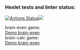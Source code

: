 ### Hexlet tests and linter status:
[![Actions Status](https://github.com/specialsnipe/php-project-lvl1/workflows/hexlet-check/badge.svg)](https://github.com/specialsnipe/php-project-lvl1/actions)<a href="https://codeclimate.com/github/specialsnipe/php-project-lvl1/maintainability"><img src="https://api.codeclimate.com/v1/badges/a99a88d28ad37a79dbf6/maintainability" /></a>

brain-even game: \
<a href ="https://asciinema.org/a/2TrFsifP9bzK8p1mgxF072py1">Demo brain-even</a> \
brain-calc game: \
<a href =https://asciinema.org/a/1XshlmMWZu8eFT1JppiZ0Kwxf>Demo brain-even</a>

